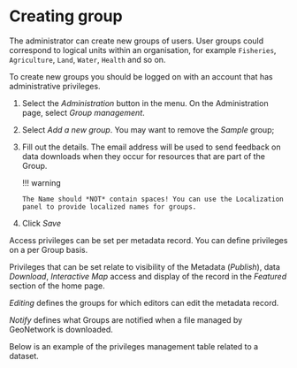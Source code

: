 # Creating group

The administrator can create new groups of users. User groups could correspond to logical units within an organisation, for example `Fisheries`, `Agriculture`, `Land`, `Water`, `Health` and so on.

To create new groups you should be logged on with an account that has administrative privileges.

1.  Select the *Administration* button in the menu. On the Administration page, select *Group management*.

2.  Select *Add a new group*. You may want to remove the *Sample* group;

3.  Fill out the details. The email address will be used to send feedback on data downloads when they occur for resources that are part of the Group.

    !!! warning

        The Name should *NOT* contain spaces! You can use the Localization panel to provide localized names for groups.


4.  Click *Save*

Access privileges can be set per metadata record. You can define privileges on a per Group basis.

Privileges that can be set relate to visibility of the Metadata (*Publish*), data *Download*, *Interactive Map* access and display of the record in the *Featured* section of the home page.

*Editing* defines the groups for which editors can edit the metadata record.

*Notify* defines what Groups are notified when a file managed by GeoNetwork is downloaded.

Below is an example of the privileges management table related to a dataset.
